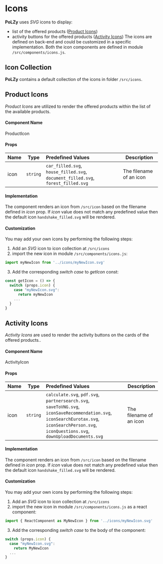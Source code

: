 Icons
=====
**PoLZy** uses _SVG_  icons to display:
- list of the offered products ([Product Icons](#product-icons))
- activity buttons for the offered products ([Activity Icons](#activity-icons))
The icons are defined on back-end and could be customized in a specific implementation.
Both the icon components are defined in module `/src/components/icons.js`.

Icon Collection
----------------------
**PoLZy** contains a default  collection of the icons in  folder `/src/icons`.

Product Icons
--------------------
_Product Icons_ are utilized to render the offered products within the list of the available products.

#### Component Name
ProductIcon

#### Props
| Name | Type     | Predefined Values | Description              |
| ---- | -------- | :------ | ------------------------ |
| icon | `string` | `car_filled.svg`,  `house_filled.svg`,  `document_filled.svg`,  `forest_filled.svg` | The filename of an icon |

#### Implementation
The component renders an icon from `/src/icon` based on the filename defined in _icon_ prop. If _icon_ value does not match any predefined value then the default icon `handshake_filled.svg` will be rendered.

#### Customization
You may add your own icons by performing the following steps:
1. Add an _SVG_ icon to icon collection at `/src/icons`
2. import the new icon in module `/src/components/icons.js`:
```javascript
import myNewIcon from '../icons/myNewIcon.svg'
```
3. Add the corresponding _switch case_ to _getIcon_ const:
```javascript
const getIcon = () => {
  switch (props.icon) {
    case "myNewIcon.svg":
      return myNewIcon
    ...
  }
}
```

Activity Icons
-------------------
_Activity Icons_ are used to render the activity buttons on the cards of the offered products..

#### Component Name
ActivityIcon

#### Props
| Name | Type     | Predefined Values | Description              |
| ---- | -------- | :------ | ------------------------ |
| icon | `string` | `calculate.svg`, `pdf.svg`, `partnersearch.svg`, `saveToVNG.svg`, `iconSaveRecommendation.svg`, `iconSearchEurotax.svg`, `iconSearchPerson.svg`, `iconQuestions.svg`, `downUploadDocuments.svg` | The filename of an icon |

#### Implementation
The component renders an icon from `/src/icon` based on the filename defined in _icon_ prop. If _icon_ value does not match any predefined value then the default icon `handshake_filled.svg` will be rendered.

#### Customization
You may add your own icons by performing the following steps:
1. Add an _SVG_ icon to icon collection at `/src/icons`
2. import the new icon in module `/src/components/icons.js` as a react component:
```javascript
import { ReactComponent as MyNewIcon } from '../icons/myNewIcon.svg'
```
3. Add the corresponding _switch case_ to the body of the component:
```javascript
switch (props.icon) {
  case "myNewIcon.svg":
    return MyNewIcon
  ...
}
```